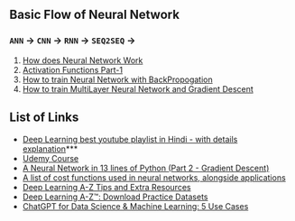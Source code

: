 ## Basic Flow of Neural Network  
### `ANN` -> `CNN` -> `RNN` -> `SEQ2SEQ` ->
1. [How does Neural Network Work](https://youtu.be/JkeiEYkLEvM?si=6UqWlhp7bqfjKxVi)
2. [Activation Functions Part-1](https://youtu.be/SXrXUqDjICA?si=EU00oLzaSSumEP0j)
3. [How to train Neural Network with BackPropogation](https://youtu.be/mH9GBJ6og5A?si=IScBaTaQlGctcD38)
4. [How to train MultiLayer Neural Network and Gradient Descent](https://www.youtube.com/watch?v=cxPAvoIbsIk&list=PLZoTAELRMXVPGU70ZGsckrMdr0FteeRUi&index=9&ab_channel=KrishNaik)

## List of Links
- [Deep Learning best youtube playlist in Hindi - with details explanation](https://youtube.com/playlist?list=PLKnIA16_RmvYuZauWaPlRTC54KxSNLtNn&si=9qa1AND0_RlD-L20)***
- [Udemy Course](https://www.udemy.com/course/deeplearning)<br>
- [A Neural Network in 13 lines of Python (Part 2 - Gradient Descent)](https://iamtrask.github.io/2015/07/27/python-network-part2/)<br>
- [A list of cost functions used in neural networks, alongside applications](https://stats.stackexchange.com/questions/154879/a-list-of-cost-functions-used-in-neural-networks-alongside-applications)<br>
- [Deep Learning A-Z Tips and Extra Resources](https://sdsclub.com/deep-learning-a-z-a-z/)<br>
- [Deep Learning A-Z™: Download Practice Datasets](https://www.tfcertification.com/pages/deep-learning)<br>
- [ChatGPT for Data Science & Machine Learning: 5 Use Cases](https://www.youtube.com/watch?v=Bw7pAYv6iaM&ab_channel=SuperDataScience)<br>
